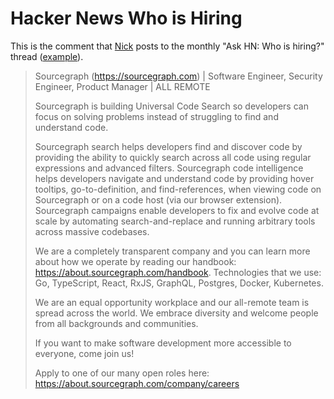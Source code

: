 # Hacker News Who is Hiring

This is the comment that [Nick](../../../company/team/index.md#nick-snyder-he-him) posts to the monthly "Ask HN: Who is hiring?" thread ([example](https://news.ycombinator.com/item?id=23394377)).


> Sourcegraph (https://sourcegraph.com) | Software Engineer, Security Engineer, Product Manager | ALL REMOTE
>
> Sourcegraph is building Universal Code Search so developers can focus on solving problems instead of struggling to find and understand code.
> 
> Sourcegraph search helps developers find and discover code by providing the ability to quickly search across all code using regular expressions and advanced filters. Sourcegraph code intelligence helps developers navigate and understand code by providing hover tooltips, go-to-definition, and find-references, when viewing code on Sourcegraph or on a code host (via our browser extension). Sourcegraph campaigns enable developers to fix and evolve code at scale by automating search-and-replace and running arbitrary tools across massive codebases.
>
> We are a completely transparent company and you can learn more about how we operate by reading our handbook: https://about.sourcegraph.com/handbook. Technologies that we use: Go, TypeScript, React, RxJS, GraphQL, Postgres, Docker, Kubernetes.
>
> We are an equal opportunity workplace and our all-remote team is spread across the world. We embrace diversity and welcome people from all backgrounds and communities.
>
> If you want to make software development more accessible to everyone, come join us!
>
> Apply to one of our many open roles here: https://about.sourcegraph.com/company/careers
